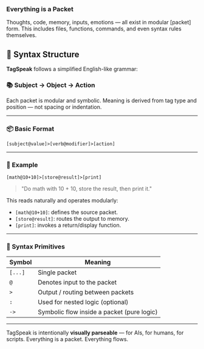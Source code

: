 ### Everything is a Packet

Thoughts, code, memory, inputs, emotions — all exist in modular \[packet] form.
This includes files, functions, commands, and even syntax rules themselves.

## 🧠 Syntax Structure

**TagSpeak** follows a simplified English-like grammar:

### 📚 Subject → Object → Action

Each packet is modular and symbolic. Meaning is derived from tag type and position — not spacing or indentation.

---

### 📦 Basic Format

```
[subject@value]>[verb@modifier]>[action]
```

---

### 🔹 Example

```
[math@10+10]>[store@result]>[print]
```

> "Do math with 10 + 10, store the result, then print it."

This reads naturally and operates modularly:

* `[math@10+10]`: defines the source packet.
* `[store@result]`: routes the output to memory.
* `[print]`: invokes a return/display function.

---

### 🧰 Syntax Primitives

| Symbol  | Meaning                                    |
| ------- | ------------------------------------------ |
| `[...]` | Single packet                              |
| `@`     | Denotes input to the packet                |
| `>`     | Output / routing between packets           |
| `:`     | Used for nested logic (optional)           |
| `->`    | Symbolic flow inside a packet (pure logic) |

---

TagSpeak is intentionally **visually parseable** — for AIs, for humans, for scripts. Everything is a packet. Everything flows.
